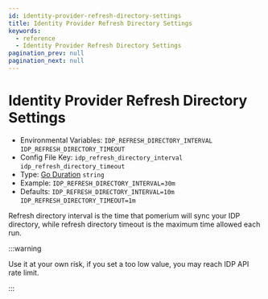 ```yaml
---
id: identity-provider-refresh-directory-settings
title: Identity Provider Refresh Directory Settings
keywords:
  - reference
  - Identity Provider Refresh Directory Settings
pagination_prev: null
pagination_next: null
---
```


# Identity Provider Refresh Directory Settings

- Environmental Variables: `IDP_REFRESH_DIRECTORY_INTERVAL` `IDP_REFRESH_DIRECTORY_TIMEOUT`
- Config File Key: `idp_refresh_directory_interval` `idp_refresh_directory_timeout`
- Type: [Go Duration](https://golang.org/pkg/time/#Duration.String) `string`
- Example: `IDP_REFRESH_DIRECTORY_INTERVAL=30m`
- Defaults: `IDP_REFRESH_DIRECTORY_INTERVAL=10m` `IDP_REFRESH_DIRECTORY_TIMEOUT=1m`

Refresh directory interval is the time that pomerium will sync your IDP directory, while refresh directory timeout is the maximum time allowed each run.

:::warning

Use it at your own risk, if you set a too low value, you may reach IDP API rate limit.

:::

